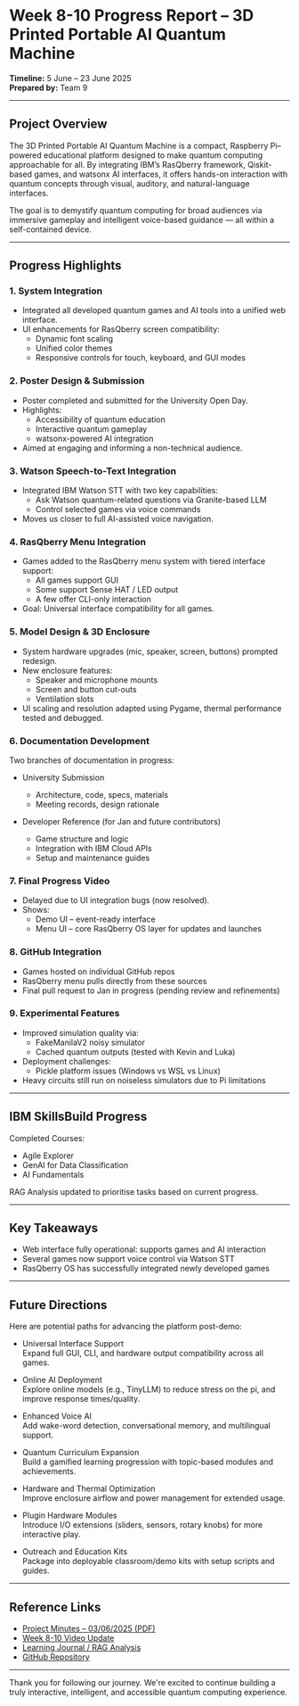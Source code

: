 # Week 8-10 Progress Report – 3D Printed Portable AI Quantum Machine

**Timeline:** 5 June – 23 June 2025  
**Prepared by:** Team 9  

---

## Project Overview

The 3D Printed Portable AI Quantum Machine is a compact, Raspberry Pi–powered educational platform designed to make quantum computing approachable for all. By integrating IBM’s RasQberry framework, Qiskit-based games, and watsonx AI interfaces, it offers hands-on interaction with quantum concepts through visual, auditory, and natural-language interfaces.

The goal is to demystify quantum computing for broad audiences via immersive gameplay and intelligent voice-based guidance — all within a self-contained device.

---

## Progress Highlights

### 1. System Integration
- Integrated all developed quantum games and AI tools into a unified web interface.
- UI enhancements for RasQberry screen compatibility:
  - Dynamic font scaling
  - Unified color themes
  - Responsive controls for touch, keyboard, and GUI modes

### 2. Poster Design & Submission
- Poster completed and submitted for the University Open Day.
- Highlights:
  - Accessibility of quantum education
  - Interactive quantum gameplay
  - watsonx-powered AI integration
- Aimed at engaging and informing a non-technical audience.

### 3. Watson Speech-to-Text Integration
- Integrated IBM Watson STT with two key capabilities:
  - Ask Watson quantum-related questions via Granite-based LLM
  - Control selected games via voice commands
- Moves us closer to full AI-assisted voice navigation.

### 4. RasQberry Menu Integration
- Games added to the RasQberry menu system with tiered interface support:
  - All games support GUI
  - Some support Sense HAT / LED output
  - A few offer CLI-only interaction
- Goal: Universal interface compatibility for all games.

### 5. Model Design & 3D Enclosure
- System hardware upgrades (mic, speaker, screen, buttons) prompted redesign.
- New enclosure features:
  - Speaker and microphone mounts
  - Screen and button cut-outs
  - Ventilation slots
- UI scaling and resolution adapted using Pygame, thermal performance tested and debugged.

### 6. Documentation Development
Two branches of documentation in progress:

- University Submission
  - Architecture, code, specs, materials
  - Meeting records, design rationale

- Developer Reference (for Jan and future contributors)
  - Game structure and logic
  - Integration with IBM Cloud APIs
  - Setup and maintenance guides

### 7. Final Progress Video
- Delayed due to UI integration bugs (now resolved).
- Shows:
  - Demo UI – event-ready interface
  - Menu UI – core RasQberry OS layer for updates and launches

### 8. GitHub Integration
- Games hosted on individual GitHub repos
- RasQberry menu pulls directly from these sources
- Final pull request to Jan in progress (pending review and refinements)

### 9. Experimental Features
- Improved simulation quality via:
  - FakeManilaV2 noisy simulator
  - Cached quantum outputs (tested with Kevin and Luka)
- Deployment challenges:
  - Pickle platform issues (Windows vs WSL vs Linux)
- Heavy circuits still run on noiseless simulators due to Pi limitations

---

## IBM SkillsBuild Progress

Completed Courses:
- Agile Explorer  
- GenAI for Data Classification  
- AI Fundamentals

RAG Analysis updated to prioritise tasks based on current progress.

---

## Key Takeaways

- Web interface fully operational: supports games and AI interaction  
- Several games now support voice control via Watson STT  
- RasQberry OS has successfully integrated newly developed games  

---

## Future Directions

Here are potential paths for advancing the platform post-demo:

- Universal Interface Support  
  Expand full GUI, CLI, and hardware output compatibility across all games.

- Online AI Deployment  
  Explore online models (e.g., TinyLLM) to reduce stress on the pi, and improve response times/quality.

- Enhanced Voice AI  
  Add wake-word detection, conversational memory, and multilingual support.

- Quantum Curriculum Expansion  
  Build a gamified learning progression with topic-based modules and achievements.

- Hardware and Thermal Optimization  
  Improve enclosure airflow and power management for extended usage.

- Plugin Hardware Modules  
  Introduce I/O extensions (sliders, sensors, rotary knobs) for more interactive play.

- Outreach and Education Kits  
  Package into deployable classroom/demo kits with setup scripts and guides.

---

## Reference Links

- [Project Minutes – 03/06/2025 (PDF)](https://1drv.ms/b/c/1772c53d76259fc4/EXuCs8A4DbhCuAW8g1zfctYBbxj7GsIyjUK4-_qUwMNh_w?e=f5GYdg)  
- [Week 8-10 Video Update](https://1drv.ms/v/c/1772c53d76259fc4/EWMmRdnLWEVFmfPCWRKLZIkBkk5_t9nzfe4OQwafBgzJbg?e=1o5ASR)  
- [Learning Journal / RAG Analysis](https://docs.google.com/spreadsheets/d/1sF9Oc2OouF73Z6AvovJ69b6G2dEbBKRIfdPd3dAS7XI/edit?usp=sharing)  
- [GitHub Repository](https://github.com/NightRaven3142/Team9-IBMQuantumAIMachine.git)

---

Thank you for following our journey. We're excited to continue building a truly interactive, intelligent, and accessible quantum computing experience.
